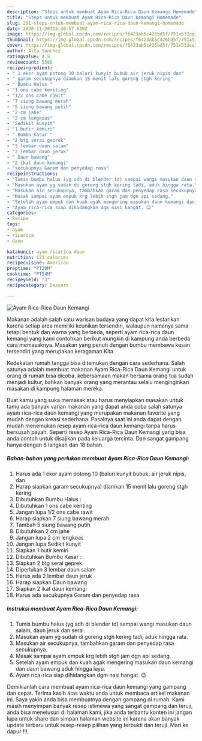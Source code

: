 ```yaml
---
description: "Steps untuk membuat Ayam Rica-Rica Daun Kemangi Homemade"
title: "Steps untuk membuat Ayam Rica-Rica Daun Kemangi Homemade"
slug: 291-steps-untuk-membuat-ayam-rica-rica-daun-kemangi-homemade
date: 2020-11-28T15:40:57.630Z
image: https://img-global.cpcdn.com/recipes/f6423ab5c426bd5f/751x532cq70/ayam-rica-rica-daun-kemangi-foto-resep-utama.jpg
thumbnail: https://img-global.cpcdn.com/recipes/f6423ab5c426bd5f/751x532cq70/ayam-rica-rica-daun-kemangi-foto-resep-utama.jpg
cover: https://img-global.cpcdn.com/recipes/f6423ab5c426bd5f/751x532cq70/ayam-rica-rica-daun-kemangi-foto-resep-utama.jpg
author: Alta Sanchez
ratingvalue: 4.9
reviewcount: 5586
recipeingredient:
- " 1 ekor ayam potong 10 baluri kunyit bubuk air jeruk nipis dan"
- " garam secukupnya diamkan 15 menit lalu goreng stgh kering"
- " Bumbu Halus "
- "1 ons cabe keriting"
- "1/2 ons cabe rawit"
- "7 siung bawang merah"
- "5 siung bawang putih"
- "2 cm jahe"
- "2 cm lengkoas"
- "Sedikit kunyit"
- "1 butir kemiri"
- " Bumbu Kasar "
- "2 btg serai geprek"
- "3 lembar daun salam"
- "2 lembar daun jeruk"
- " Daun bawang"
- "2 ikat daun kemangi"
- "secukupnya Garam dan penyedap rasa"
recipeinstructions:
- "Tumis bumbu halus (yg sdh di blender td) sampai wangi masukan daun salam, daun jeruk dan serai."
- "Masukan ayam yg sudah di goreng stgh kering tadi, aduk hingga rata."
- "Masukan air secukupnya, tambahkan garam dan penyedap rasa secukupnya."
- "Masak sampai ayam empuk krg lebih stgh jam dgn api sedang."
- "Setelah ayam empuk dan kuah agak mengering masukan daun kemangi dan daun bawang aduk hingga layu."
- "Ayam rica-rica siap dihidangkan dgm nasi hangat. 😉"
categories:
- Recipe
tags:
- ayam
- ricarica
- daun

katakunci: ayam ricarica daun 
nutrition: 121 calories
recipecuisine: American
preptime: "PT20M"
cooktime: "PT54M"
recipeyield: "3"
recipecategory: Dessert

---
```



![Ayam Rica-Rica Daun Kemangi](https://img-global.cpcdn.com/recipes/f6423ab5c426bd5f/751x532cq70/ayam-rica-rica-daun-kemangi-foto-resep-utama.jpg)

Makanan adalah salah satu warisan budaya yang dapat kita lestarikan karena setiap area memiliki keunikan tersendiri, walaupun namanya sama tetapi bentuk dan warna yang berbeda, seperti ayam rica-rica daun kemangi yang kami contohkan berikut mungkin di kampung anda berbeda cara memasaknya. Masakan yang penuh dengan bumbu membawa kesan tersendiri yang merupakan keragaman Kita

Kedekatan rumah tangga bisa ditemukan dengan cara sederhana. Salah satunya adalah membuat makanan Ayam Rica-Rica Daun Kemangi untuk orang di rumah bisa dicoba. kebersamaan makan bersama orang tua sudah menjadi kultur, bahkan banyak orang yang merantau selalu menginginkan masakan di kampung halaman mereka.



Buat kamu yang suka memasak atau harus menyiapkan masakan untuk tamu ada banyak varian makanan yang dapat anda coba salah satunya ayam rica-rica daun kemangi yang merupakan makanan favorite yang mudah dengan kreasi sederhana. Pasalnya saat ini anda dapat dengan mudah menemukan resep ayam rica-rica daun kemangi tanpa harus bersusah payah.
Seperti resep Ayam Rica-Rica Daun Kemangi yang bisa anda contoh untuk disajikan pada keluarga tercinta. Dan sangat gampang hanya dengan 6 langkah dan 18 bahan.


<!--inarticleads1-->

##### Bahan-bahan yang perlukan membuat Ayam Rica-Rica Daun Kemangi:

1. Harus ada  1 ekor ayam potong 10 (baluri kunyit bubuk, air jeruk nipis, dan
1. Harap siapkan  garam secukupnya) diamkan 15 menit lalu goreng stgh kering
1. Dibutuhkan  Bumbu Halus :
1. Dibutuhkan 1 ons cabe keriting
1. Jangan lupa 1/2 ons cabe rawit
1. Harap siapkan 7 siung bawang merah
1. Tambah 5 siung bawang putih
1. Dibutuhkan 2 cm jahe
1. Jangan lupa 2 cm lengkoas
1. Jangan lupa Sedikit kunyit
1. Siapkan 1 butir kemiri
1. Dibutuhkan  Bumbu Kasar :
1. Siapkan 2 btg serai geprek
1. Diperlukan 3 lembar daun salam
1. Harus ada 2 lembar daun jeruk
1. Harap siapkan  Daun bawang
1. Siapkan 2 ikat daun kemangi
1. Harus ada secukupnya Garam dan penyedap rasa




<!--inarticleads2-->

##### Instruksi membuat  Ayam Rica-Rica Daun Kemangi:

1. Tumis bumbu halus (yg sdh di blender td) sampai wangi masukan daun salam, daun jeruk dan serai.
1. Masukan ayam yg sudah di goreng stgh kering tadi, aduk hingga rata.
1. Masukan air secukupnya, tambahkan garam dan penyedap rasa secukupnya.
1. Masak sampai ayam empuk krg lebih stgh jam dgn api sedang.
1. Setelah ayam empuk dan kuah agak mengering masukan daun kemangi dan daun bawang aduk hingga layu.
1. Ayam rica-rica siap dihidangkan dgm nasi hangat. 😉




Demikianlah cara membuat ayam rica-rica daun kemangi yang gampang dan cepat. Terima kasih atas waktu anda untuk membaca artikel makanan ini. Saya yakin anda bisa membuatnya dengan gampang di rumah. Kami masih menyimpan banyak resep istimewa yang sangat gampang dan teruji, anda bisa menelusuri di halaman kami, jika anda terbantu konten ini jangan lupa untuk share dan simpan halaman website ini karena akan banyak update terbaru untuk resep-resep pilihan yang terbukti dan teruji. Mari ke dapur !!!. 
